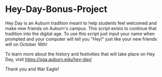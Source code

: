 # Hey-Day-Bonus-Project
Hey Day is an Auburn tradition meant to help students feel welcomed and make new friends on Auburn's campus. This
script exists to continue that tradition into the digital age. To use this script just input your name when prompted
and your computer will tell you "Hey!" just like your new friends will on October 16th!

To learn more about the history and festivities that will take place on Hey Day, visit https://sga.auburn.edu/hey-day/

Thank you and War Eagle!
